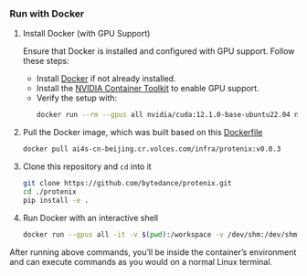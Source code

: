 ### Run with Docker

1. Install Docker (with GPU Support)

    Ensure that Docker is installed and configured with GPU support. Follow these steps:
    *  Install [Docker](https://www.docker.com/) if not already installed.
    *  Install the [NVIDIA Container Toolkit](https://docs.nvidia.com/datacenter/cloud-native/container-toolkit/install-guide.html) to enable GPU support.
    *  Verify the setup with:
        ```bash
        docker run --rm --gpus all nvidia/cuda:12.1.0-base-ubuntu22.04 nvidia-smi
        ```
        
2. Pull the Docker image, which was built based on this [Dockerfile](../Dockerfile)
    ```bash
    docker pull ai4s-cn-beijing.cr.volces.com/infra/protenix:v0.0.3
    ```

3. Clone this repository and `cd` into it
    ```bash
    git clone https://github.com/bytedance/protenix.git 
    cd ./protenix
    pip install -e .
    ```

4. Run Docker with an interactive shell
    ```bash
    docker run --gpus all -it -v $(pwd):/workspace -v /dev/shm:/dev/shm ai4s-cn-beijing.cr.volces.com/infra/protenix:v0.0.3 /bin/bash
    ```
  
  After running above commands, you’ll be inside the container’s environment and can execute commands as you would on a normal Linux terminal.